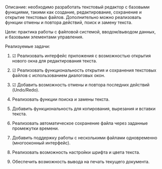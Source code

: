 Описание: необходимо разработать текстовый редактор с базовыми функциями, 
такими как создание, редактирование, сохранение и открытие текстовых файлов. 
Дополнительно можно реализовать функции отмены и повтора действий, поиск и замену текста.


Цели: практика работы с файловой системой, вводом/выводом данных, и базовыми элементами управления.


Реализуемые задачи:
1. ☑ Реализовать интерфейс приложения с возможностью открытия нового окна для редактирования текста.

2. ☑ Реализовать функциональность открытия и сохранения текстовых файлов с использованием диалоговых окон.

3. ☑ Добавить возможность отмены и повтора последних действий (Undo/Redo).

4. Реализовать функции поиска и замены текста.

5. Добавить функциональность для копирования, вырезания и вставки текста.

6. Реализовать автоматическое сохранение файла через заданные промежутки времени.

7. Добавить поддержку работы с несколькими файлами одновременно (многооконный интерфейс).

8. Реализовать возможность настройки шрифта и цвета текста.

9. Обеспечить возможность вывода на печать текущего документа.